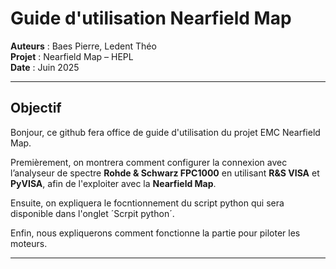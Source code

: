 # Guide d'utilisation Nearfield Map

**Auteurs** : Baes Pierre, Ledent Théo  
**Projet** : Nearfield Map – HEPL  
**Date** : Juin 2025

---
## Objectif

Bonjour, ce github fera office de guide d'utilisation du projet EMC Nearfield Map.

Premièrement, on montrera comment configurer la connexion avec l’analyseur de spectre **Rohde & Schwarz FPC1000** en utilisant **R&S VISA** et **PyVISA**, afin de l'exploiter avec la **Nearfield Map**.

Ensuite, on expliquera le focntionnement du script python qui sera disponible dans l'onglet ´Scrpit python´.

Enfin, nous expliquerons comment fonctionne la partie pour piloter les moteurs.

---

